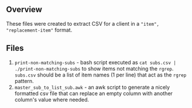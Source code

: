 ## Overview

These files were created to extract CSV for a client in a `"item", "replacement-item"` format.

## Files

1. `print-non-matching-subs` - bash script executed as `cat subs.csv | ./print-non-matching-subs` to show items not matching the `rgrep`. `subs.csv` should be a list of item names (1 per line) that act as the `rgrep` pattern.
2. `master_sub_to_list_sub.awk` - an awk script to generate a nicely formatted csv file that can replace an empty column with another column's value where needed.
